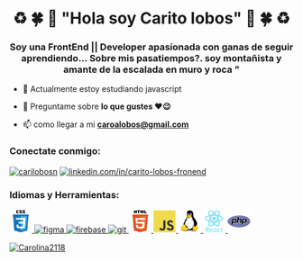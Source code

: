 <h1 align="center"> ♻️ 🍀 💫 "Hola soy Carito lobos" 💫 🍀 ♻️ </h1>
<h3 align="center">Soy una FrontEnd || Developer apasionada con ganas de seguir aprendiendo...
 Sobre mis pasatiempos?.
  soy montañista y amante de la escalada en muro y roca "</h3>

- 🔭 Actualmente estoy estudiando javascript

- 💬 Preguntame sobre **lo que gustes ❤️😉**

- 📫 como llegar a mi **caroalobos@gmail.com**

<h3 align="left">Conectate conmigo:

</h3>
<p align="left">
<a href="https://twitter.com/carilobosn" target="blank"><img align="center" src="https://raw.githubusercontent.com/rahuldkjain/github-profile-readme-generator/master/src/images/icons/Social/twitter.svg" alt="carilobosn" height="30" width="40" /></a>
<a href="https://linkedin.com/in/linkedin.com/in/carito-lobos-fronend" target="blank"><img align="center" src="https://raw.githubusercontent.com/rahuldkjain/github-profile-readme-generator/master/src/images/icons/Social/linked-in-alt.svg" alt="linkedin.com/in/carito-lobos-fronend" height="30" width="40" /></a>

</p>

<h3 align="left">Idiomas y Herramientas:</h3>
<p align="left"> <a href="https://www.w3schools.com/css/" target="_blank" rel="noreferrer"> <img src="https://raw.githubusercontent.com/devicons/devicon/master/icons/css3/css3-original-wordmark.svg" alt="css3" width="40" height="40"/> </a> <a href="https://www.figma.com/" target="_blank" rel="noreferrer"> <img src="https://www.vectorlogo.zone/logos/figma/figma-icon.svg" alt="figma" width="40" height="40"/> </a> <a href="https://firebase.google.com/" target="_blank" rel="noreferrer"> <img src="https://www.vectorlogo.zone/logos/firebase/firebase-icon.svg" alt="firebase" width="40" height="40"/> </a> <a href="https://git-scm.com/" target="_blank" rel="noreferrer"> <img src="https://www.vectorlogo.zone/logos/git-scm/git-scm-icon.svg" alt="git" width="40" height="40"/> </a> <a href="https://www.w3.org/html/" target="_blank" rel="noreferrer"> <img src="https://raw.githubusercontent.com/devicons/devicon/master/icons/html5/html5-original-wordmark.svg" alt="html5" width="40" height="40"/> </a> <a href="https://developer.mozilla.org/en-US/docs/Web/JavaScript" target="_blank" rel="noreferrer"> 
<img src="https://raw.githubusercontent.com/devicons/devicon/master/icons/javascript/javascript-original.svg" alt="javascript" width="40" height="40"/> </a> 
<a href="https://www.linux.org/" target="_blank" rel="noreferrer">
<img src="https://raw.githubusercontent.com/devicons/devicon/master/icons/linux/linux-original.svg" alt="linux" width="40" height="40"/> </a> 
<a href="https://reactjs.org/" target="_blank" rel="noreferrer"> 
<img src="https://raw.githubusercontent.com/devicons/devicon/master/icons/react/react-original-wordmark.svg" alt="react" width="40" height="40"/> </a> 
<img src="https://raw.githubusercontent.com/devicons/devicon/master/icons/php/php-original.svg" alt="php" width="40" height="40"/>
 <a href="https://www.php.net/" target="_blank" rel="noreferrer">
</p><p>

<p><img align="center" src="https://github-readme-streak-stats.herokuapp.com/?user=Carolina2118" alt="Carolina2118"/></p>
